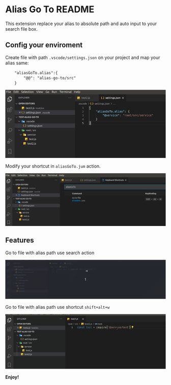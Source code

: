 # Alias Go To README

This extension replace your alias to absolute path and auto input to your search file box.

## Config your enviroment

Create file with path `.vscode/settings.json` on your project and map your alias same: 

```
    "aliasGoTo.alias":{
        "@@": "alias-go-to/src"
    }
```

![alt text](https://github.com/lcnghia95/alias-go-to/blob/master/images/setting.png "setting")


Modify your shortcut in `aliasGoTo.jum` action.

![alt text](https://github.com/lcnghia95/alias-go-to/blob/master/images/modifyCommand.png "Modify shortcut")

## Features


Go to file with alias path use search action
 
![alt text](https://github.com/lcnghia95/alias-go-to/blob/master/images/jump2.gif "Gif demo")


Go to file with alias path use shortcut `shift+alt+w`
 
![alt text](https://github.com/lcnghia95/alias-go-to/blob/master/images/jump.gif "Gif demo")

**Enjoy!**
